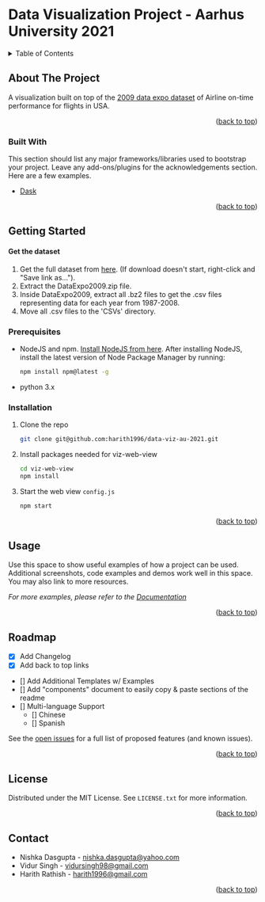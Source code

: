 # Data Visualization Project - Aarhus University 2021
<!-- TABLE OF CONTENTS -->
<details>
  <summary>Table of Contents</summary>
  <ol>
    <li>
      <a href="#about-the-project">About The Project</a>
      <ul>
        <li><a href="#built-with">Built With</a></li>
      </ul>
    </li>
    <li>
      <a href="#getting-started">Getting Started</a>
      <ul>
        <li><a href="#prerequisites">Prerequisites</a></li>
        <li><a href="#installation">Installation</a></li>
      </ul>
    </li>
    <li><a href="#usage">Usage</a></li>
    <li><a href="#roadmap">Roadmap</a></li>
    <li><a href="#contributing">Contributing</a></li>
    <li><a href="#license">License</a></li>
    <li><a href="#contact">Contact</a></li>
    <li><a href="#acknowledgments">Acknowledgments</a></li>
  </ol>
</details>



<!-- ABOUT THE PROJECT -->
## About The Project

A visualization built on top of the [2009 data expo dataset](https://community.amstat.org/jointscsg-section/dataexpo/dataexpo2009) of Airline on-time performance for flights in USA.

<p align="right">(<a href="#top">back to top</a>)</p>



### Built With

This section should list any major frameworks/libraries used to bootstrap your project. Leave any add-ons/plugins for the acknowledgements section. Here are a few examples.

* [Dask](https://dask.org/)

<p align="right">(<a href="#top">back to top</a>)</p>



<!-- GETTING STARTED -->
## Getting Started
#### Get the dataset

1. Get the full dataset from [here](http://ww2.amstat.org/sections/graphics/datasets/DataExpo2009.zip). (If download doesn't start, right-click and "Save link as...").
2. Extract the DataExpo2009.zip file. 
3. Inside DataExpo2009, extract all .bz2 files to get the .csv files representing data for each year from 1987-2008.
4. Move all .csv files to the 'CSVs' directory.

### Prerequisites

* NodeJS and npm. [Install NodeJS from here](https://nodejs.org/en/download/). After installing NodeJS, install the latest version of Node Package Manager by running: 
  ```sh
  npm install npm@latest -g
  ```
* python 3.x

### Installation

1. Clone the repo
   ```sh
   git clone git@github.com:harith1996/data-viz-au-2021.git
   ```
2. Install packages needed for viz-web-view
   ```sh
   cd viz-web-view
   npm install
   ```
4. Start the web view `config.js`
   ```js
   npm start
   ```

<p align="right">(<a href="#top">back to top</a>)</p>



<!-- USAGE EXAMPLES -->
## Usage

Use this space to show useful examples of how a project can be used. Additional screenshots, code examples and demos work well in this space. You may also link to more resources.

_For more examples, please refer to the [Documentation](https://example.com)_

<p align="right">(<a href="#top">back to top</a>)</p>



<!-- ROADMAP -->
## Roadmap

- [x] Add Changelog
- [x] Add back to top links
- [] Add Additional Templates w/ Examples
- [] Add "components" document to easily copy & paste sections of the readme
- [] Multi-language Support
    - [] Chinese
    - [] Spanish

See the [open issues](https://github.com/othneildrew/Best-README-Template/issues) for a full list of proposed features (and known issues).

<p align="right">(<a href="#top">back to top</a>)</p>


<!-- LICENSE -->
## License

Distributed under the MIT License. See `LICENSE.txt` for more information.

<p align="right">(<a href="#top">back to top</a>)</p>



<!-- CONTACT -->
## Contact

* Nishka Dasgupta - nishka.dasgupta@yahoo.com
* Vidur Singh - vidursingh98@gmail.com
* Harith Rathish - harith1996@gmail.com

<p align="right">(<a href="#top">back to top</a>)</p>
